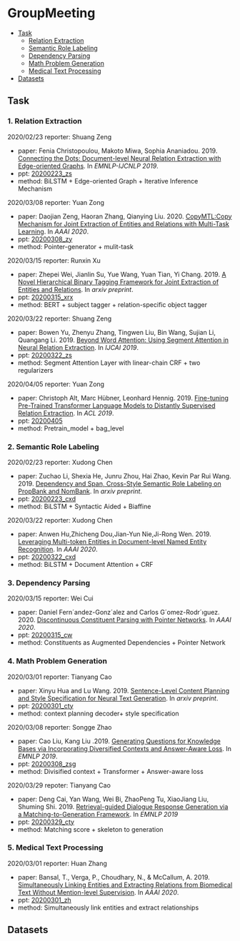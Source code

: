 # GroupMeeting

* [Task](#task)
    * [Relation Extraction](#1-relation-extraction)
    * [Semantic Role Labeling](#2-semantic-role-labeling)
    * [Dependency Parsing](#3-dependency-parsing)
    * [Math Problem Generation](#4-math-problem-generation)
    * [Medical Text Processing](#5-medical-text-processing)
* [Datasets](#datasets)
   

## Task
### 1. Relation Extraction
2020/02/23
reporter: Shuang Zeng
* paper: Fenia Christopoulou, Makoto Miwa, Sophia Ananiadou. 2019. [Connecting the Dots: Document-level Neural Relation Extraction with Edge-oriented Graphs](https://arxiv.org/abs/1909.00228). In *EMNLP-IJCNLP 2019*.
* ppt:  [20200223_zs](ppts/20200223_zs.pdf)
* method: BiLSTM + Edge-oriented Graph + Iterative Inference Mechanism


2020/03/08
reporter: Yuan Zong
* paper: Daojian Zeng, Haoran Zhang, Qianying Liu. 2020. [CopyMTL:Copy Mechanism for Joint Extraction of Entities and Relations with Multi-Task Learning](https://arxiv.org/abs/1911.10438). In *AAAI 2020*.
* ppt:  [20200308_zy](ppts/20200308_zy.pdf)
* method: Pointer-generator + mulit-task


2020/03/15
reporter: Runxin Xu
* paper: Zhepei Wei, Jianlin Su, Yue Wang, Yuan Tian, Yi Chang. 2019. [A Novel Hierarchical Binary Tagging Framework for Joint Extraction of Entities and Relations](https://arxiv.org/abs/1909.03227). In *arxiv preprint*.
* ppt:  [20200315_xrx](ppts/20200315_xrx.pdf)
* method: BERT + subject tagger + relation-specific object tagger


2020/03/22
reporter: Shuang Zeng
* paper: Bowen Yu, Zhenyu Zhang, Tingwen Liu, Bin Wang, Sujian Li, Quangang Li. 2019. [Beyond Word Attention: Using Segment Attention in Neural Relation Extraction](https://www.ijcai.org/Proceedings/2019/750). In *IJCAI 2019*.
* ppt:  [20200322_zs](ppts/20200322_zs.pdf)
* method: Segment Attention Layer with linear-chain CRF + two regularizers


2020/04/05
reporter: Yuan Zong
* paper: Christoph Alt, Marc Hübner, Leonhard Hennig. 2019. [Fine-tuning Pre-Trained Transformer Language Models to Distantly Supervised Relation Extraction](https://arxiv.org/abs/1906.08646). In *ACL 2019*.
* ppt:  [20200405](ppts/20200405_zy.pdf)
* method: Pretrain_model + bag_level


### 2. Semantic Role Labeling
2020/02/23
reporter: Xudong Chen
* paper: Zuchao Li, Shexia He, Junru Zhou, Hai Zhao, Kevin Par Rui Wang. 2019. [Dependency and Span, Cross-Style Semantic Role Labeling on PropBank and NomBank](https://arxiv.org/abs/1911.02851). In *arxiv preprint*.
* ppt:  [20200223_cxd](ppts/20200223_cxd.pdf)
* method: BiLSTM + Syntactic Aided + Biaffine

2020/03/22
reporter: Xudong Chen
* paper: Anwen Hu,Zhicheng Dou,Jian-Yun Nie,Ji-Rong Wen. 2019. [Leveraging Multi-token Entities in Document-level Named Entity Recognition](http://playbigdata.ruc.edu.cn/dou/publication/2020_aaai_ner.pdf). In *AAAI 2020*.
* ppt:  [20200322_cxd](ppts/20200322_cxd.pdf)
* method: BiLSTM + Document Attention + CRF


### 3. Dependency Parsing
2020/03/15
reporter: Wei Cui
* paper: Daniel Fern´andez-Gonz´alez and Carlos G´omez-Rodr´ıguez. 2020. [Discontinuous Constituent Parsing with Pointer Networks](https://arxiv.org/abs/2002.01824). In *AAAI 2020*.
* ppt:  [20200315_cw](ppts/20200315_cw.pdf)
* method: Constituents as Augmented Dependencies + Pointer Network

### 4. Math Problem Generation
2020/03/01
reporter: Tianyang Cao 
* paper: Xinyu Hua and Lu Wang. 2019. [Sentence-Level Content Planning and Style Specification for Neural Text Generation](https://arxiv.org/abs/1909.09734). In *arxiv preprint*.
* ppt: [20200301_cty](ppts/20200301_cty.pdf)
* method: context planning decoder+ style specification

2020/03/08
reporter: Songge Zhao
* paper: Cao Liu, Kang Liu .2019. [Generating Questions for Knowledge Bases via Incorporating Diversified Contexts and Answer-Aware Loss](https://arxiv.org/abs/1910.13108). In *EMNLP 2019*.
* ppt: [20200308_zsg](ppts/20200308_zsg.pdf)
* method: Divisified context + Transformer + Answer-aware loss

2020/03/29
repoter: Tianyang Cao
* paper: Deng Cai, Yan Wang, Wei Bi, ZhaoPeng Tu, XiaoJiang Liu, Shuming Shi. 2019. [Retrieval-guided Dialogue Response Generation via a Matching-to-Generation Framework](https://www.aclweb.org/anthology/D19-1195.pdf). In *EMNLP 2019*
* ppt: [20200329_cty](ppts/20200329_cty.pdf)
* method: Matching score + skeleton to generation


### 5. Medical Text Processing
2020/03/01
reporter: Huan Zhang
* paper: Bansal, T., Verga, P., Choudhary, N., & McCallum, A. 2019. [Simultaneously Linking Entities and Extracting Relations from Biomedical Text Without Mention-level Supervision](https://arxiv.org/abs/1912.01070). In *AAAI 2020*.
* ppt:  [20200301_zh](ppts/20200301_zh.pdf)
* method: Simultaneously link entities and extract relationships


## Datasets
